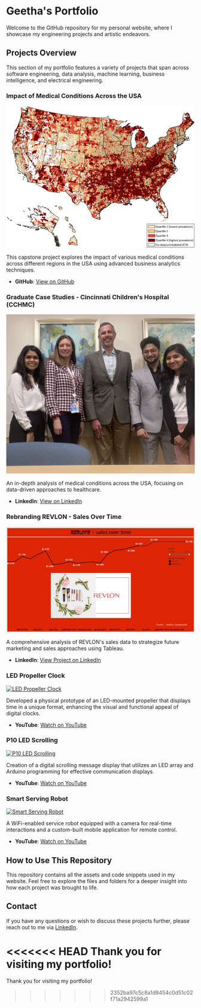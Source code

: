 # Geetha's Portfolio

Welcome to the GitHub repository for my personal website, where I showcase my engineering projects and artistic endeavors.

## Projects Overview

This section of my portfolio features a variety of projects that span across software engineering, data analysis, machine learning, business intelligence, and electrical engineering.

### Impact of Medical Conditions Across the USA

![Impact of Medical Conditions Across the USA](/assets/Capstone_Project.webp)

This capstone project explores the impact of various medical conditions across different regions in the USA using advanced business analytics techniques.

- **GitHub**: [View on GitHub](https://github.com/Geetha2503/Capstone_Project)

### Graduate Case Studies - Cincinnati Children's Hospital (CCHMC)

![Cincinnati Children's Hospital](/assets/CCHMC.jpeg)

An in-depth analysis of medical conditions across the USA, focusing on data-driven approaches to healthcare.

- **LinkedIn**: [View on LinkedIn](https://www.linkedin.com/feed/update/urn:li:activity:7189402700004966404/)

### Rebranding REVLON - Sales Over Time

![Rebranding REVLON](/assets/Revlon.jpeg)

A comprehensive analysis of REVLON's sales data to strategize future marketing and sales approaches using Tableau.

- **LinkedIn**: [View Project on LinkedIn](https://www.linkedin.com/in/jgeetha2503/details/projects/)

### LED Propeller Clock

[![LED Propeller Clock](https://img.youtube.com/vi/_WqRLEEkSZw/0.jpg)](https://www.youtube.com/watch?v=_WqRLEEkSZw)

Developed a physical prototype of an LED-mounted propeller that displays time in a unique format, enhancing the visual and functional appeal of digital clocks.

- **YouTube**: [Watch on YouTube](https://youtu.be/_WqRLEEkSZw)

### P10 LED Scrolling

[![P10 LED Scrolling](https://img.youtube.com/vi/UizS6QorPtw/0.jpg)](https://www.youtube.com/watch?v=UizS6QorPtw)

Creation of a digital scrolling message display that utilizes an LED array and Arduino programming for effective communication displays.

- **YouTube**: [Watch on YouTube](https://youtu.be/UizS6QorPtw)

### Smart Serving Robot

[![Smart Serving Robot](https://img.youtube.com/vi/RYYhibhb8CI/0.jpg)](https://www.youtube.com/watch?v=RYYhibhb8CI)

A WiFi-enabled service robot equipped with a camera for real-time interactions and a custom-built mobile application for remote control.

- **YouTube**: [Watch on YouTube](https://youtu.be/RYYhibhb8CI)

## How to Use This Repository

This repository contains all the assets and code snippets used in my website. Feel free to explore the files and folders for a deeper insight into how each project was brought to life.

## Contact

If you have any questions or wish to discuss these projects further, please reach out to me via [LinkedIn](your-linkedin-url).

<<<<<<< HEAD
Thank you for visiting my portfolio!
=======
Thank you for visiting my portfolio!
>>>>>>> 2352ba97c5c8a1d9454c0d51c02f71a2942599a1
